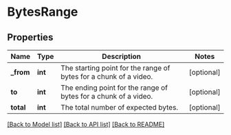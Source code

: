 # BytesRange

## Properties
Name | Type | Description | Notes
------------ | ------------- | ------------- | -------------
**_from** | **int** | The starting point for the range of bytes for a chunk of a video. | [optional] 
**to** | **int** | The ending point for the range of bytes for a chunk of a video. | [optional] 
**total** | **int** | The total number of expected bytes. | [optional] 

[[Back to Model list]](../README.md#documentation-for-models) [[Back to API list]](../README.md#documentation-for-api-endpoints) [[Back to README]](../README.md)


